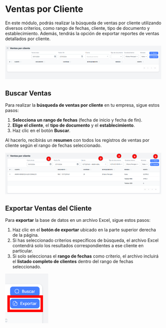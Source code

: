 # Ventas por Cliente

En este módulo, podrás realizar la búsqueda de ventas por cliente utilizando diversos criterios, como rango de fechas, cliente, tipo de documento y establecimiento. Además, tendrás la opción de exportar reportes de ventas detallados por cliente.

![vc1](./img3/vc1.png)

## Buscar Ventas

Para realizar la **búsqueda de ventas por cliente** en tu empresa, sigue estos pasos:

1. **Selecciona un rango de fechas** (fecha de inicio y fecha de fin).
2. **Elige el cliente**, el **tipo de documento** y el **establecimiento**.
3. Haz clic en el botón **Buscar**.

Al hacerlo, recibirás un **resumen** con todos los registros de ventas por cliente según el rango de fechas seleccionado.

![vc2](./img3/vc2.png)

## Exportar Ventas del Cliente

Para **exportar** la base de datos en un archivo Excel, sigue estos pasos:

1. Haz clic en el **botón de exportar** ubicado en la parte superior derecha de la página.
2. Si has seleccionado criterios específicos de búsqueda, el archivo Excel contendrá solo los resultados correspondientes a ese cliente en particular.
3. Si solo seleccionas el **rango de fechas** como criterio, el archivo incluirá el **listado completo de clientes** dentro del rango de fechas seleccionado.

![vc3](./img3/vc3.png)
